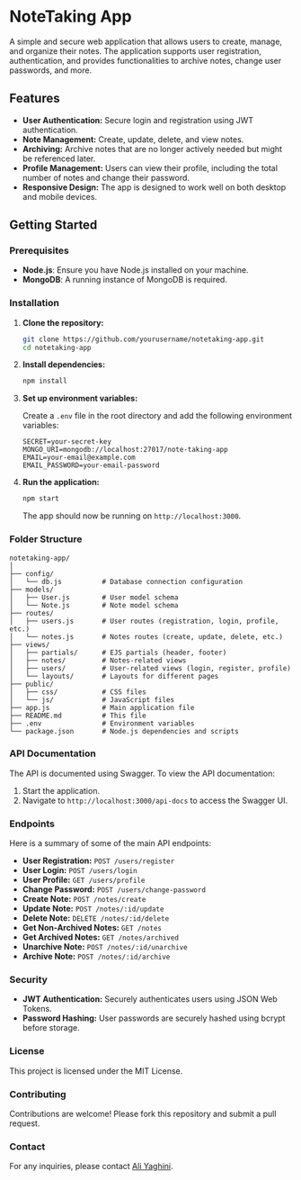
# NoteTaking App

A simple and secure web application that allows users to create, manage, and organize their notes. The application supports user registration, authentication, and provides functionalities to archive notes, change user passwords, and more.

## Features

- **User Authentication:** Secure login and registration using JWT authentication.
- **Note Management:** Create, update, delete, and view notes.
- **Archiving:** Archive notes that are no longer actively needed but might be referenced later.
- **Profile Management:** Users can view their profile, including the total number of notes and change their password.
- **Responsive Design:** The app is designed to work well on both desktop and mobile devices.

## Getting Started

### Prerequisites

- **Node.js**: Ensure you have Node.js installed on your machine.
- **MongoDB**: A running instance of MongoDB is required.

### Installation

1. **Clone the repository:**

   ```bash
   git clone https://github.com/yourusername/notetaking-app.git
   cd notetaking-app
   ```

2. **Install dependencies:**

   ```bash
   npm install
   ```

3. **Set up environment variables:**

   Create a `.env` file in the root directory and add the following environment variables:

   ```
   SECRET=your-secret-key
   MONGO_URI=mongodb://localhost:27017/note-taking-app
   EMAIL=your-email@example.com
   EMAIL_PASSWORD=your-email-password
   ```

4. **Run the application:**

   ```bash
   npm start
   ```

   The app should now be running on `http://localhost:3000`.

### Folder Structure

```
notetaking-app/
│
├── config/
│   └── db.js          # Database connection configuration
├── models/
│   ├── User.js        # User model schema
│   └── Note.js        # Note model schema
├── routes/
│   ├── users.js       # User routes (registration, login, profile, etc.)
│   └── notes.js       # Notes routes (create, update, delete, etc.)
├── views/
│   ├── partials/      # EJS partials (header, footer)
│   ├── notes/         # Notes-related views
│   ├── users/         # User-related views (login, register, profile)
│   └── layouts/       # Layouts for different pages
├── public/
│   ├── css/           # CSS files
│   └── js/            # JavaScript files
├── app.js             # Main application file
├── README.md          # This file
├── .env               # Environment variables
└── package.json       # Node.js dependencies and scripts
```

### API Documentation

The API is documented using Swagger. To view the API documentation:

1. Start the application.
2. Navigate to `http://localhost:3000/api-docs` to access the Swagger UI.

### Endpoints

Here is a summary of some of the main API endpoints:

- **User Registration:** `POST /users/register`
- **User Login:** `POST /users/login`
- **User Profile:** `GET /users/profile`
- **Change Password:** `POST /users/change-password`
- **Create Note:** `POST /notes/create`
- **Update Note:** `POST /notes/:id/update`
- **Delete Note:** `DELETE /notes/:id/delete`
- **Get Non-Archived Notes:** `GET /notes`
- **Get Archived Notes:** `GET /notes/archived`
- **Unarchive Note:** `POST /notes/:id/unarchive`
- **Archive Note:** `POST /notes/:id/archive`

### Security

- **JWT Authentication:** Securely authenticates users using JSON Web Tokens.
- **Password Hashing:** User passwords are securely hashed using bcrypt before storage.

### License

This project is licensed under the MIT License.

### Contributing

Contributions are welcome! Please fork this repository and submit a pull request.

### Contact

For any inquiries, please contact [Ali Yaghini](mailto:yaghini@ualberta.ca).
